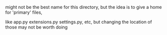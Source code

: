 

might not be the best name for this directory, but the idea is to give a home for 'primary' files,

 like app.py extensions.py settings.py, etc, but changing the location of those may not be worth doing